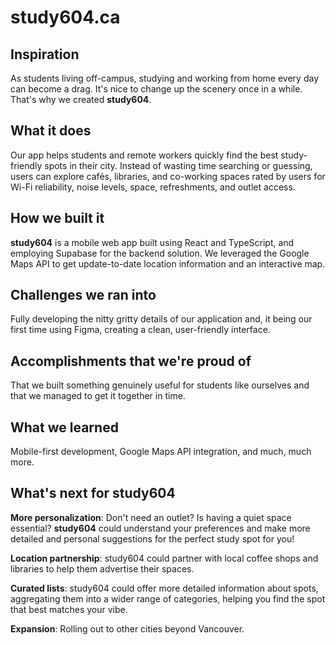 # study604.ca
## Inspiration
As students living off-campus, studying and working from home every day can become a drag. It's nice to change up the scenery once in a while. That's why we created **study604**.
## What it does
Our app helps students and remote workers quickly find the best study-friendly spots in their city. Instead of wasting time searching or guessing, users can explore cafés, libraries, and co-working spaces rated by users for Wi-Fi reliability, noise levels, space, refreshments, and outlet access. 
## How we built it
**study604** is a mobile web app built using React and TypeScript, and employing Supabase for the backend solution. We leveraged the Google Maps API to get update-to-date location information and an interactive map. 
## Challenges we ran into
Fully developing the nitty gritty details of our application and, it being our first time using Figma, creating a clean, user-friendly interface.
## Accomplishments that we're proud of
That we built something genuinely useful for students like ourselves and that we managed to get it together in time. 
## What we learned
Mobile-first development, Google Maps API integration, and much, much more.
## What's next for study604
**More personalization**: Don't need an outlet? Is having a quiet space essential? **study604** could understand your preferences and make more detailed and personal suggestions for the perfect study spot for you!

**Location partnership**: study604 could partner with local coffee shops and libraries to help them advertise their spaces. 

**Curated lists**: study604 could offer more detailed information about spots, aggregating them into a wider range of categories, helping you find the spot that best matches your vibe. 

**Expansion**: Rolling out to other cities beyond Vancouver.
